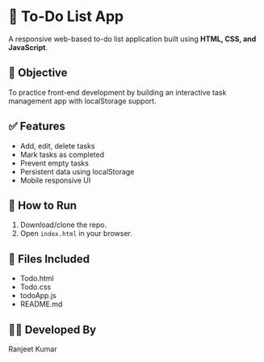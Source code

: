 # 📝 To-Do List App

A responsive web-based to-do list application built using **HTML, CSS, and JavaScript**.

## 🎯 Objective

To practice front-end development by building an interactive task management app with localStorage support.

## ✅ Features

- Add, edit, delete tasks
- Mark tasks as completed
- Prevent empty tasks
- Persistent data using localStorage
- Mobile responsive UI

## 🚀 How to Run

1. Download/clone the repo.
2. Open `index.html` in your browser.

## 📁 Files Included

- Todo.html
- Todo.css
- todoApp.js
- README.md

## 👨‍💻 Developed By

Ranjeet Kumar 
